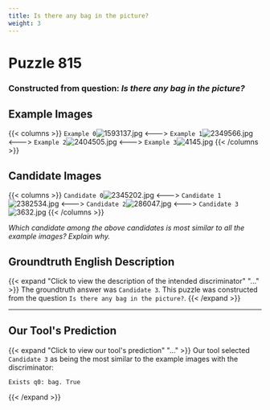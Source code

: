```yaml
---
title: Is there any bag in the picture?
weight: 3
---
```


# Puzzle 815
### Constructed from question: _Is there any bag in the picture?_


## Example Images
{{< columns >}}
`Example 0`![1593137.jpg](/gqa_images/1593137.jpg)
<--->
`Example 1`![2349566.jpg](/gqa_images/2349566.jpg)
<--->
`Example 2`![2404505.jpg](/gqa_images/2404505.jpg)
<--->
`Example 3`![4145.jpg](/gqa_images/4145.jpg)
{{< /columns >}}

## Candidate Images
{{< columns >}}
`Candidate 0`![2345202.jpg](/gqa_images/2345202.jpg)
<--->
`Candidate 1`![2382534.jpg](/gqa_images/2382534.jpg)
<--->
`Candidate 2`![286047.jpg](/gqa_images/286047.jpg)
<--->
`Candidate 3`![3632.jpg](/gqa_images/3632.jpg)
{{< /columns >}}

*Which candidate among the above candidates is most similar to all the example images? Explain why.*

## Groundtruth English Description

{{< expand "Click to view the description of the intended discriminator" "..." >}}
The groundtruth answer was `Candidate 3`. This puzzle was constructed from the question `Is there any bag in the picture?`.
{{< /expand >}}

---

## Our Tool's Prediction

{{< expand "Click to view our tool's prediction" "..." >}}
Our tool selected `Candidate 3` as being the most similar to the example images with the discriminator:
```plaintext
Exists q0: bag. True
```
{{< /expand >}}
